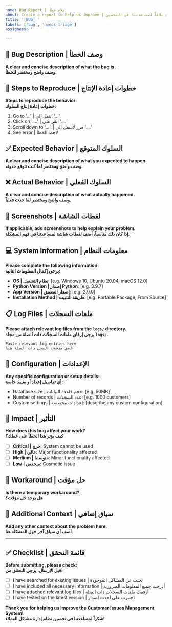 ```yaml
---
name: Bug Report | بلاغ خطأ
about: Create a report to help us improve | أنشئ بلاغاً لمساعدتنا في التحسين
title: '[BUG] '
labels: ['bug', 'needs-triage']
assignees: ''

---
```


## 🐛 Bug Description | وصف الخطأ
**A clear and concise description of what the bug is.**  
**وصف واضح ومختصر للخطأ.**

## 🔄 Steps to Reproduce | خطوات إعادة الإنتاج
**Steps to reproduce the behavior:**  
**خطوات إعادة إنتاج السلوك:**

1. Go to '...' | انتقل إلى '...'
2. Click on '....' | انقر على '....'
3. Scroll down to '....' | مرر لأسفل إلى '....'
4. See error | لاحظ الخطأ

## ✅ Expected Behavior | السلوك المتوقع
**A clear and concise description of what you expected to happen.**  
**وصف واضح ومختصر لما كنت تتوقع حدوثه.**

## ❌ Actual Behavior | السلوك الفعلي
**A clear and concise description of what actually happened.**  
**وصف واضح ومختصر لما حدث فعلياً.**

## 📸 Screenshots | لقطات الشاشة
**If applicable, add screenshots to help explain your problem.**  
**إذا كان ذلك مناسباً، أضف لقطات شاشة لمساعدتنا في فهم المشكلة.**

## 💻 System Information | معلومات النظام
**Please complete the following information:**  
**يرجى إكمال المعلومات التالية:**

- **OS | نظام التشغيل**: [e.g. Windows 10, Ubuntu 20.04, macOS 12.0]
- **Python Version | إصدار Python**: [e.g. 3.9.7]
- **App Version | إصدار التطبيق**: [e.g. 2.0.0]
- **Installation Method | طريقة التثبيت**: [e.g. Portable Package, From Source]

## 📋 Log Files | ملفات السجلات
**Please attach relevant log files from the `logs/` directory.**  
**يرجى إرفاق ملفات السجلات ذات الصلة من مجلد `logs/`.**

```
Paste relevant log entries here
الصق مدخلات السجل ذات الصلة هنا
```

## 🔧 Configuration | الإعدادات
**Any specific configuration or setup details:**  
**أي تفاصيل إعداد أو ضبط خاصة:**

- Database size | حجم قاعدة البيانات: [e.g. 50MB]
- Number of records | عدد السجلات: [e.g. 1000 customers]
- Custom settings | إعدادات مخصصة: [describe any custom configuration]

## 🎯 Impact | التأثير
**How does this bug affect your work?**  
**كيف يؤثر هذا الخطأ على عملك؟**

- [ ] **Critical | حرج**: System cannot be used
- [ ] **High | عالي**: Major functionality affected
- [ ] **Medium | متوسط**: Minor functionality affected
- [ ] **Low | منخفض**: Cosmetic issue

## 🔄 Workaround | حل مؤقت
**Is there a temporary workaround?**  
**هل يوجد حل مؤقت؟**

## 📝 Additional Context | سياق إضافي
**Add any other context about the problem here.**  
**أضف أي سياق آخر حول المشكلة هنا.**

---

## ✅ Checklist | قائمة التحقق
**Before submitting, please check:**  
**قبل الإرسال، يرجى التحقق من:**

- [ ] I have searched for existing issues | بحثت عن المشاكل الموجودة
- [ ] I have included all necessary information | أدرجت جميع المعلومات الضرورية
- [ ] I have attached relevant log files | أرفقت ملفات السجلات ذات الصلة
- [ ] I have tested on the latest version | اختبرت على أحدث إصدار

**Thank you for helping us improve the Customer Issues Management System!**  
**شكراً لمساعدتنا في تحسين نظام إدارة مشاكل العملاء!**